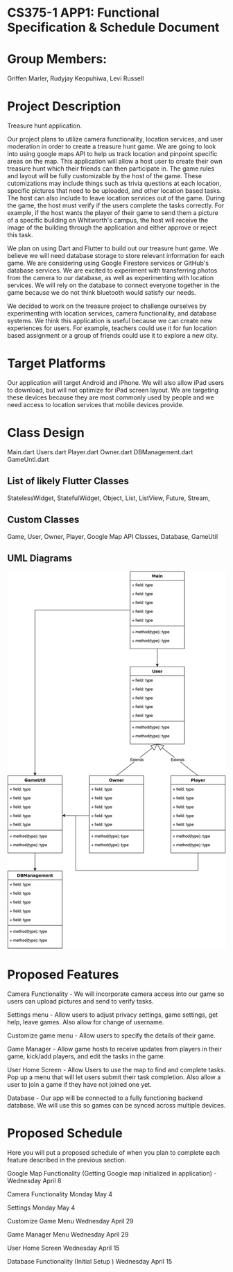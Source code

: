 CS375-1 APP1: Functional Specification & Schedule Document
===========================================================


# Group Members:
Griffen Marler, Rudyjay Keopuhiwa, Levi Russell

# Project Description

Treasure hunt application.

Our project plans to utilize camera functionality, location services, and user moderation in order to create a treasure hunt game. We are going to look into using google maps API to help us track location and pinpoint specific areas on the map. This application will allow a host user to create their own treasure hunt which their friends can then participate in. The game rules and layout will be fully customizable by the host of the game. These cutomizations may include things such as trivia questions at each location, specific pictures that need to be uploaded, and other location based tasks. The host can also include to leave location services out of the game. During the game, the host must verify if the users complete the tasks correctly. For example, if the host wants the player of their game to send them a picture of a specific building on Whitworth's campus, the host will receive the image of the building through the application and either approve or reject this task. 

We plan on using Dart and Flutter to build out our treasure hunt game. We believe we will need database storage to store relevant information for each game. We are considering using Google Firestore services or GitHub's database services. We are excited to experiment with transferring photos from the camera to our database, as well as experimenting with location services. We will rely on the database to connect everyone together in the game because we do not think bluetooth would satisfy our needs. 

We decided to work on the treasure project to challenge ourselves by experimenting with location services, camera functionality, and database systems. We think this application is useful because we can create new experiences for users. For example, teachers could use it for fun location based assignment or a group of friends could use it to explore a new city.

# Target Platforms
Our application will target Android and iPhone. We will also allow iPad users to download, but will not optimize for iPad screen layout. We are targeting these devices because they are most commonly used by people and we need access to location services that mobile devices provide. 

# Class Design
Main.dart
Users.dart
Player.dart
Owner.dart
DBManagement.dart
GameUntl.dart
## List of likely Flutter Classes
StatelessWidget,
StatefulWidget,
Object,
List,
ListView,
Future,
Stream,

## Custom Classes 
Game,
User,
Owner, 
Player,
Google Map API Classes,
Database,
GameUtil

## UML Diagrams
![UML Diagram](UML.jpg)

# Proposed Features 
Camera Functionality - We will incorporate camera access into our game so users can upload pictures and send to verify tasks.

Settings menu - Allow users to adjust privacy settings, game settings, get help, leave games. Also allow for change of username.

Customize game menu - Allow users to specify the details of their game.

Game Manager - Allow game hosts to receive updates from players in their game, kick/add players, and edit the tasks in the game. 

User Home Screen - Allow Users to use the map to find and complete tasks. Pop up a menu that will let users submit their task completion. Also allow a user to join a game if they have not joined one yet. 

Database - Our app will be connected to a fully functioning backend database. We will use this so games can be synced across multiple devices. 

# Proposed Schedule
Here you will put a proposed schedule of when you plan to complete each feature described in the previous section. 

Google Map Functionality (Getting Google map initialized in application) - Wednesday April 8 

Camera Functionality Monday May 4

Settings Monday May 4

Customize Game Menu Wednesday April 29

Game Manager Menu Wednesday April 29

User Home Screen Wednesday April 15

Database Functionality (Initial Setup ) Wednesday April 15

